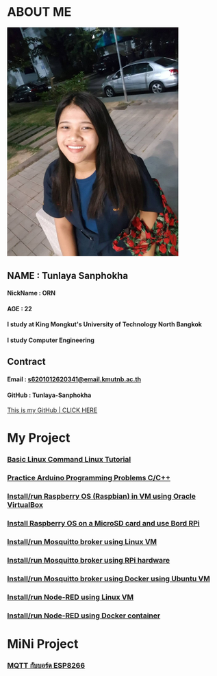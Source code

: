 # ABOUT ME

 <img src="137631409_3655718301213663_5053512618541350693_n.jpg" alt="137631409_3655718301213663_5053512618541350693_n" width="400" heigh="400"/>

## NAME : Tunlaya Sanphokha
#### NickName : ORN    
#### AGE : 22
#### I study at  King Mongkut's University of Technology North Bangkok
#### I study Computer Engineering 



## Contract
#### Email : s6201012620341@email.kmutnb.ac.th
#### GitHub : Tunlaya-Sanphokha
[This is my GitHub | CLICK HERE](https://github.com/Tunlaya-Sanphokha)


# My Project
### [Basic Linux Command Linux Tutorial](https://tunlaya-sanphokha.github.io/Linux_Tutorial.html)
### [Practice Arduino Programming Problems C/C++](https://tunlaya-sanphokha.github.io/Arduino.html)
### [ Install/run Raspberry OS (Raspbian) in VM using Oracle VirtualBox](https://tunlaya-sanphokha.github.io/1_1.html)
### [ Install Raspberry OS on a MicroSD card and use Bord RPi](https://tunlaya-sanphokha.github.io/1_2.html)
### [Install/run Mosquitto broker using Linux VM ](https://tunlaya-sanphokha.github.io/2_1.html) 
### [Install/run Mosquitto broker using RPi hardware](https://tunlaya-sanphokha.github.io/2_2.html)
### [Install/run Mosquitto broker using Docker using Ubuntu VM ](https://tunlaya-sanphokha.github.io/2_3.html)
### [ Install/run Node-RED using Linux VM](https://tunlaya-sanphokha.github.io/3_1.html)
### [Install/run Node-RED using Docker container](https://tunlaya-sanphokha.github.io/3_3.html)
# MiNi Project
### [MQTT กับบอร์ด ESP8266 ](https://tunlaya-sanphokha.github.io/4.html)
